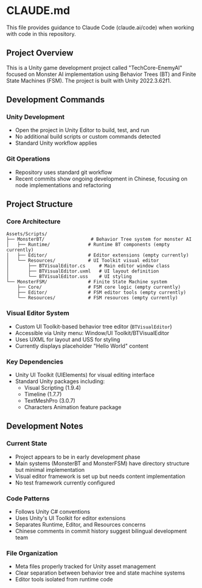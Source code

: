 # CLAUDE.md

This file provides guidance to Claude Code (claude.ai/code) when working with code in this repository.

## Project Overview

This is a Unity game development project called "TechCore-EnemyAI" focused on Monster AI implementation using Behavior Trees (BT) and Finite State Machines (FSM). The project is built with Unity 2022.3.62f1.

## Development Commands

### Unity Development
- Open the project in Unity Editor to build, test, and run
- No additional build scripts or custom commands detected
- Standard Unity workflow applies

### Git Operations
- Repository uses standard git workflow
- Recent commits show ongoing development in Chinese, focusing on node implementations and refactoring

## Project Structure

### Core Architecture
```
Assets/Scripts/
├── MonsterBT/                 # Behavior Tree system for monster AI
│   ├── Runtime/              # Runtime BT components (empty currently)
│   ├── Editor/               # Editor extensions (empty currently) 
│   └── Resources/            # UI Toolkit visual editor
│       ├── BTVisualEditor.cs     # Main editor window class
│       ├── BTVisualEditor.uxml   # UI layout definition
│       └── BTVisualEditor.uss    # UI styling
└── MonsterFSM/               # Finite State Machine system
    ├── Core/                 # FSM core logic (empty currently)
    ├── Editor/               # FSM editor tools (empty currently)
    └── Resources/            # FSM resources (empty currently)
```

### Visual Editor System
- Custom UI Toolkit-based behavior tree editor (`BTVisualEditor`)
- Accessible via Unity menu: Window/UI Toolkit/BTVisualEditor
- Uses UXML for layout and USS for styling
- Currently displays placeholder "Hello World" content

### Key Dependencies
- Unity UI Toolkit (UIElements) for visual editing interface
- Standard Unity packages including:
  - Visual Scripting (1.9.4)
  - Timeline (1.7.7)
  - TextMeshPro (3.0.7)
  - Characters Animation feature package

## Development Notes

### Current State
- Project appears to be in early development phase
- Main systems (MonsterBT and MonsterFSM) have directory structure but minimal implementation
- Visual editor framework is set up but needs content implementation
- No test framework currently configured

### Code Patterns
- Follows Unity C# conventions
- Uses Unity's UI Toolkit for editor extensions
- Separates Runtime, Editor, and Resources concerns
- Chinese comments in commit history suggest bilingual development team

### File Organization
- Meta files properly tracked for Unity asset management
- Clear separation between behavior tree and state machine systems
- Editor tools isolated from runtime code
